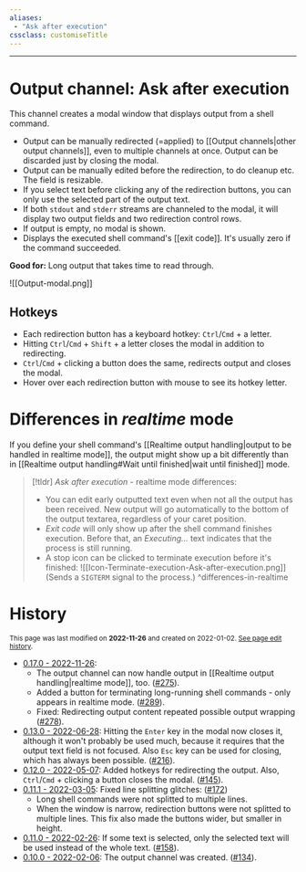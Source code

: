 ```yaml
---
aliases:
 - "Ask after execution"
cssclass: customiseTitle
---
```


---
# Output channel: Ask after execution
This channel creates a modal window that displays output from a shell command.
- Output can be manually redirected (=applied) to [[Output channels|other output channels]], even to multiple channels at once. Output can be discarded just by closing the modal.
- Output can be manually edited before the redirection, to do cleanup etc. The field is resizable.
- If you select text before clicking any of the redirection buttons, you can only use the selected part of the output text.
- If both `stdout` and `stderr` streams are channeled to the modal, it will display two output fields and two redirection control rows.
- If output is empty, no modal is shown.
- Displays the executed shell command's [[exit code]]. It's usually zero if the command succeeded.

**Good for:** Long output that takes time to read through.

![[Output-modal.png]]

## Hotkeys
- Each redirection button has a keyboard hotkey: `Ctrl`/`Cmd` + a letter. 
- Hitting `Ctrl`/`Cmd` + `Shift` + a letter closes the modal in addition to redirecting.
- `Ctrl`/`Cmd` + clicking a button does the same, redirects output and closes the modal.
- Hover over each redirection button with mouse to see its hotkey letter.

# Differences in *realtime* mode

If you define your shell command's [[Realtime output handling|output to be handled in realtime mode]], the output might show up a bit differently than in [[Realtime output handling#Wait until finished|wait until finished]] mode.

> [!tldr] _Ask after execution_ - realtime mode differences:
> - You can edit early outputted text even when not all the output has been received. New output will go automatically to the bottom of the output textarea, regardless of your caret position.
> - *Exit code* will only show up after the shell command finishes execution. Before that, an *Executing...* text indicates that the process is still running. 
> - A stop icon can be clicked to terminate execution before it's finished:
>   ![[Icon-Terminate-execution-Ask-after-execution.png]]
>   (Sends a `SIGTERM` signal to the process.)
> ^differences-in-realtime

# History
<small>This page was last modified on <strong>2022-11-26</strong> and created on 2022-01-02. <a href="https://github.com/Taitava/obsidian-shellcommands-documentation/commits/main/./Output%20handling/Output%20channel%20-%20Ask%20after%20execution.md">See page edit history</a>.</small>
- [0.17.0 - 2022-11-26](https://github.com/Taitava/obsidian-shellcommands/blob/main/CHANGELOG.md#0170---2022-11-26):
	- The output channel can now handle output in [[Realtime output handling|realtime mode]], too. ([#275](https://github.com/Taitava/obsidian-shellcommands/issues/275)).
	- Added a button for terminating long-running shell commands - only appears in realtime mode. ([#289](https://github.com/Taitava/obsidian-shellcommands/issues/289)).
	- Fixed: Redirecting output content repeated possible output wrapping ([#278](https://github.com/Taitava/obsidian-shellcommands/issues/278)).
- [0.13.0 - 2022-06-28](https://github.com/Taitava/obsidian-shellcommands/blob/main/CHANGELOG.md#0130---2022-06-28): Hitting the `Enter` key in the modal now closes it, although it won't probably be used much, because it requires that the output text field is not focused. Also `Esc` key can be used for closing, which has always been possible. ([#216](https://github.com/Taitava/obsidian-shellcommands/issues/216)).
- [0.12.0 - 2022-05-07](https://github.com/Taitava/obsidian-shellcommands/blob/main/CHANGELOG.md#0120---2022-05-07): Added hotkeys for redirecting the output. Also, `Ctrl`/`Cmd` + clicking a button closes the modal. ([#145](https://github.com/Taitava/obsidian-shellcommands/issues/145)).
- [0.11.1 - 2022-03-05](https://github.com/Taitava/obsidian-shellcommands/blob/main/CHANGELOG.md#0111---2022-03-05): Fixed line splitting glitches: ([#172](https://github.com/Taitava/obsidian-shellcommands/issues/172))
	- Long shell commands were not splitted to multiple lines.
	- When the window is narrow, redirection buttons were not splitted to multiple lines. This fix also made the buttons wider, but smaller in height.
- [0.11.0 - 2022-02-26](https://github.com/Taitava/obsidian-shellcommands/blob/main/CHANGELOG.md#0110---2022-02-26): If some text is selected, only the selected text will be used instead of the whole text. ([#158](https://github.com/Taitava/obsidian-shellcommands/issues/158)).
- [0.10.0 - 2022-02-06](https://github.com/Taitava/obsidian-shellcommands/blob/main/CHANGELOG.md#0100---2022-02-06): The output channel was created. ([#134](https://github.com/Taitava/obsidian-shellcommands/issues/134)).
